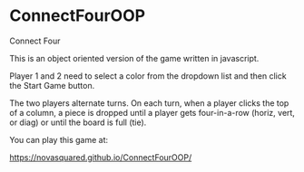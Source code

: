 # ConnectFourOOP
Connect Four

This is an object oriented version of the game written in javascript. 

Player 1 and 2 need to select a color from the dropdown list and then 
click the Start Game button.

The two players alternate turns. On each turn, when a player clicks the top of 
a column, a piece is dropped until a player gets four-in-a-row (horiz, vert, or 
diag) or until the board is full (tie).

You can play this game at:

https://novasquared.github.io/ConnectFourOOP/


